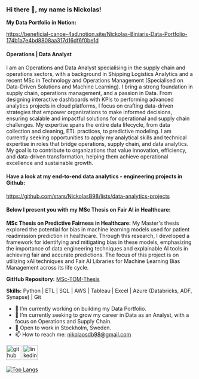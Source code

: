 ### Hi there 👋, my name is Nickolas!

**My Data Portfolio in Notion:**

https://beneficial-canoe-4ad.notion.site/Nickolas-Biniaris-Data-Portfolio-174b1a7e4bd8808aa317d16df6f0be1d

#### Operations | Data Analyst
I am an Operations and Data Analyst specialising in the supply chain and operations sectors, with a background in Shipping Logistics Analytics and a recent MSc in Technology and Operations Management (Specialised on Data-Driven Solutions and Machine Learning). I bring a strong foundation in supply chain, operations management, and a passion in Data.
From designing interactive dashboards with KPIs to performing advanced analytics projects in cloud platforms, I focus on crafting data-driven strategies that empower organizations to make informed decisions, ensuring scalable and impactful solutions for operational and supply chain challenges. My expertise spans the entire data lifecycle, from data collection and cleaning, ETL practices, to predictive modeling.
I am currently seeking opportunities to apply my analytical skills and technical expertise in roles that bridge operations, supply chain, and data analytics. My goal is to contribute to organizations that value innovation, efficiency, and data-driven transformation, helping them achieve operational excellence and sustainable growth.

#### Have a look at my end-to-end data analytics - engineering projects in Github:

https://github.com/stars/NickolasB98/lists/data-analytics-projects

#### Below I present you with my MSc Thesis on Fair AI in Healthcare:

**MSc Thesis on Predictive Fairness in Healthcare:** My Master's thesis explored the potential for bias in machine learning models used for patient readmission prediction in healthcare. Through this research, I developed a framework for identifying and mitigating bias in these models, emphasizing the importance of data engineering techniques and explainable AI tools in achieving fair and accurate predictions. The focus of this project is on utilizing xAI techniques and Fair AI Libraries for Machine Learning Bias Management across its life cycle.

**GitHub Repository:** [MSc-TOM-Thesis](https://github.com/NickolasB98/MSc-TOM-Thesis) 

**Skills:** 
Python | ETL | SQL | AWS | Tableau | Excel | Azure (Databricks, ADF, Synapse) | Git 

- 🔭 I’m currently working on building my Data Portfolio. 
- 🌱 I’m currently seeking to grow my career in Data as an Analyst, with a focus on Operations and Supply Chain.
- 💬 Open to work in Stockholm, Sweden. 
- 📫 How to reach me: nikolaosdb98@gmail.com


[<img src='https://cdn.jsdelivr.net/npm/simple-icons@3.0.1/icons/github.svg' alt='github' height='40'>](https://github.com/NickolasB98)  [<img src='https://cdn.jsdelivr.net/npm/simple-icons@3.0.1/icons/linkedin.svg' alt='linkedin' height='40'>](https://www.linkedin.com/in/nikolaos-biniaris-589517187/)  

[![Top Langs](https://github-readme-stats.vercel.app/api/top-langs/?username=NickolasB98)](https://github.com/anuraghazra/github-readme-stats)

